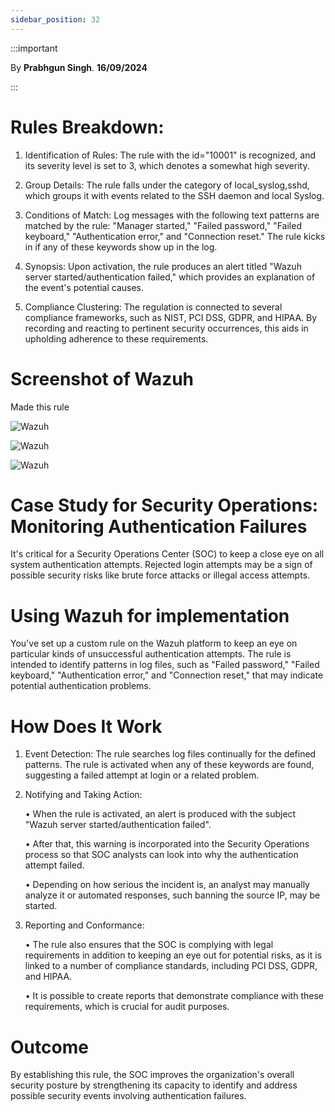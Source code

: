 ```yaml
---
sidebar_position: 32
---
```


:::important

By **Prabhgun Singh**. **16/09/2024**

:::

# Rules Breakdown:
1. Identification of Rules: The rule with the id="10001" is recognized, and its severity level is set to 3, which denotes a somewhat high severity.

2. Group Details: The rule falls under the category of local_syslog,sshd, which groups it with events related to the SSH daemon and local Syslog.

3. Conditions of Match: Log messages with the following text patterns are matched by the rule: "Manager started," "Failed password," "Failed keyboard," "Authentication error," and "Connection reset." The rule kicks in if any of these keywords show up in the log.

4. Synopsis: Upon activation, the rule produces an alert titled "Wazuh server started/authentication failed," which provides an explanation of the event's potential causes.

5. Compliance Clustering: The regulation is connected to several compliance frameworks, such as NIST, PCI DSS, GDPR, and HIPAA. By recording and reacting to pertinent security occurrences, this aids in upholding adherence to these requirements.

# Screenshot of Wazuh

Made this rule

![Wazuh](img/Rule1.png)

![Wazuh](img/Rule2.png)

![Wazuh](img/Rule3.png)

# Case Study for Security Operations: Monitoring Authentication Failures

It's critical for a Security Operations Center (SOC) to keep a close eye on all system authentication attempts. Rejected login attempts may be a sign of possible security risks like brute force attacks or illegal access attempts.

# Using Wazuh for implementation

You've set up a custom rule on the Wazuh platform to keep an eye on particular kinds of unsuccessful authentication attempts. The rule is intended to identify patterns in log files, such as "Failed password," "Failed keyboard," "Authentication error," and "Connection reset," that may indicate potential authentication problems.

# How Does It Work

1. Event Detection: The rule searches log files continually for the defined patterns. The rule is activated when any of these keywords are found, suggesting a failed attempt at login or a related problem.

2. Notifying and Taking Action:

    • When the rule is activated, an alert is produced with the subject "Wazuh server started/authentication failed".

    • After that, this warning is incorporated into the Security Operations process so that SOC analysts can look into why the authentication attempt failed.

    • Depending on how serious the incident is, an analyst may manually analyze it or automated responses, such banning the source IP, may be started.

3. Reporting and Conformance:

    • The rule also ensures that the SOC is complying with legal requirements in addition to keeping an eye out for potential risks, as it is linked to a number of compliance standards, including PCI DSS, GDPR, and HIPAA.

    • It is possible to create reports that demonstrate compliance with these requirements, which is crucial for audit purposes.

# Outcome

By establishing this rule, the SOC improves the organization's overall security posture by strengthening its capacity to identify and address possible security events involving authentication failures.
